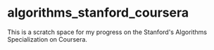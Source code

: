 # algorithms_stanford_coursera
This is a scratch space for my progress on the Stanford's Algorithms Specialization on Coursera.
